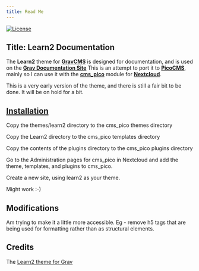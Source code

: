 ```yaml
---
title: Read Me
---
```

[![License](https://picocms.github.io/badges/pico-license.svg)](https://github.com/picocms/pico-composer/blob/master/LICENSE)

## Title: Learn2 Documentation

The **Learn2** theme for **[GravCMS](https://getgrav.org)** is designed for documentation, and is used on the **[Grav Documentation Site](https://learn.getgrav.org)** This is an attempt to port it to **[PicoCMS](http://picocms.org)**, mainly so I can use it with the **[cms_pico](https://github.com/nextcloud/cms_pico)** module for **[Nextcloud](https://www.nextcloud.org)**.

This is a very early version of the theme, and there is still a fair bit to be done. It will be on hold for a bit. 

## [Installation](https://cloud.rnet.duckdns.org/index.php/apps/cms_pico/pico/learn2/docs/installation)

Copy the themes/learn2 directory to the cms_pico themes directory

Copy the Learn2 directory to the cms_pico templates directory

Copy the contents of the plugins directory to the cms_pico plugins directory

Go to the Administration pages for cms_pico in Nextcloud and add the theme,  templates, and plugins to cms_pico.

Create a new site, using learn2 as your theme.

Might work :-)

## Modifications

Am trying to make it a little more accessible. Eg - remove h5 tags that are being used for formatting rather than as structural elements.

## Credits

The [Learn2 theme for Grav](https://github.com/getgrav/grav-theme-learn2)
